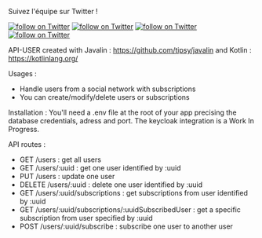 Suivez l'équipe sur Twitter !
<p>
<a href="https://twitter.com/intent/follow?screen_name=LeFaou">
        <img src="https://img.shields.io/twitter/follow/LeFaou?style=social&logo=twitter"
            alt="follow on Twitter" target="_blank"></a>
<a href="https://twitter.com/intent/follow?screen_name=manon_rambaud_1" target="_blank">
    <img src="https://img.shields.io/twitter/follow/manon_rambaud_1?style=social&logo=twitter"
        alt="follow on Twitter"></a>
<a href="https://twitter.com/intent/follow?screen_name=SPerols" target="_blank">
    <img src="https://img.shields.io/twitter/follow/SPerols?style=social&logo=twitter"
        alt="follow on Twitter"></a>
<a href="https://twitter.com/intent/follow?screen_name=martin_gadan" target="_blank">
    <img src="https://img.shields.io/twitter/follow/martin_gadan?style=social&logo=twitter"
        alt="follow on Twitter"></a>
</p>

API-USER created with Javalin : https://github.com/tipsy/javalin and Kotlin : https://kotlinlang.org/

Usages : 
- Handle users from a social network with subscriptions
- You can create/modify/delete users or subscriptions

Installation : 
You'll need a .env file at the root of your app precising the database credentials, adress and port. 
The keycloak integration is a Work In Progress.

API routes :  
- GET /users  : get all users
- GET /users/:uuid : get one user identified by :uuid
- PUT /users : update one user
- DELETE /users/:uuid : delete one user identified by :uuid
- GET /users/:uuid/subscriptions : get subscriptions from user identified by :uuid
- GET /users/:uuid/subscriptions/:uuidSubscribedUser : get a specific subscription from user specified by :uuid 
- POST /users/:uuid/subscribe : subscribe one user to another user
